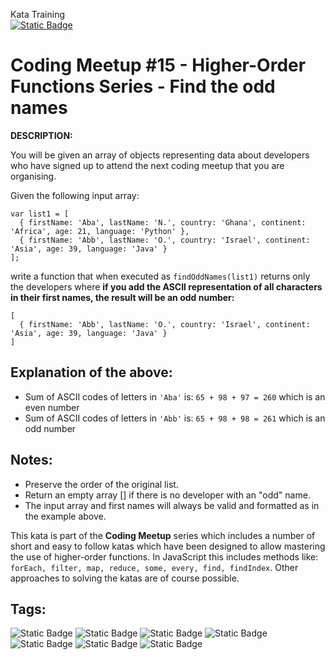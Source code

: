 Kata Training <br>
[![Static Badge](https://img.shields.io/badge/6kyu%20-%20yellow?style=flat&logo=codewars&labelColor=B1361E&color=yellow)](Javascript/6kyu)

# Coding Meetup #15 - Higher-Order Functions Series - Find the odd names

**DESCRIPTION:**

You will be given an array of objects representing data about developers who have signed up to attend the next coding meetup that you are organising.

Given the following input array:

```
var list1 = [
  { firstName: 'Aba', lastName: 'N.', country: 'Ghana', continent: 'Africa', age: 21, language: 'Python' },
  { firstName: 'Abb', lastName: 'O.', country: 'Israel', continent: 'Asia', age: 39, language: 'Java' }
];
```

write a function that when executed as `findOddNames(list1)` returns only the developers where **if you add the ASCII representation of all characters in their first names, the result will be an odd number:**

```
[
  { firstName: 'Abb', lastName: 'O.', country: 'Israel', continent: 'Asia', age: 39, language: 'Java' }
]
```

## Explanation of the above:

- Sum of ASCII codes of letters in `'Aba'` is: `65 + 98 + 97 = 260` which is an even number
- Sum of ASCII codes of letters in `'Abb'` is: `65 + 98 + 98 = 261` which is an odd number

## Notes:

- Preserve the order of the original list.
- Return an empty array [] if there is no developer with an "odd" name.
- The input array and first names will always be valid and formatted as in the example above.

         
This kata is part of the **Coding Meetup** series which includes a number of short and easy to follow katas which have been designed to allow mastering the use of higher-order functions. In JavaScript this includes methods like: `forEach, filter, map, reduce, some, every, find, findIndex`. Other approaches to solving the katas are of course possible.

## Tags:

![Static Badge](https://img.shields.io/badge/data_structures%20-%20LightSteelBlue?style=plastic) ![Static Badge](https://img.shields.io/badge/fundamentals%20-%20purple?style=plastic) ![Static Badge](https://img.shields.io/badge/algorithms%20-%20teal?style=plastic) ![Static Badge](https://img.shields.io/badge/strings%20-%20blue?style=plastic) ![Static Badge](https://img.shields.io/badge/regular_expressions%20-%20darkorange?style=plastic) ![Static Badge](https://img.shields.io/badge/arrays%20-%20dodgerblue?style=plastic) ![Static Badge](https://img.shields.io/badge/functional_programming%20-%20cyan?style=plastic)
